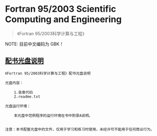 # Fortran 95/2003 Scientific Computing and Engineering

> 《Fortran 95/2003科学计算与工程》

NOTE: 目前中文编码为 GBK！

## [配书光盘说明](readme.txt)
```
《Fortran 95/2003科学计算与工程》配书光盘说明

光盘内容：

	1.各章代码
	2.readme.txt

光盘运行环境：
   
    本光盘中范例程序的运行环境在书中附录A说明。


注意：本书配套光盘中的文件，仅用于学习和练习时使用，未经许可不能用于任何商业行为。

```
